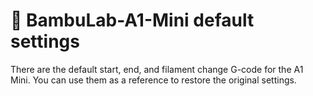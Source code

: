 # 🔄 BambuLab-A1-Mini default settings
There are the default start, end, and filament change G-code for the A1 Mini. You can use them as a reference to restore the original settings.